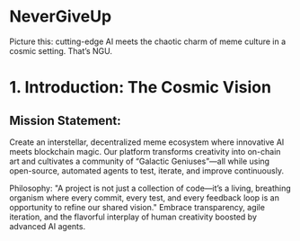 # NeverGiveUp
Picture this: cutting-edge AI meets the chaotic charm of meme culture in a cosmic setting. That’s NGU.

# 1. Introduction: The Cosmic Vision

## Mission Statement:
Create an interstellar, decentralized meme ecosystem where innovative AI meets blockchain magic. Our platform transforms creativity into on-chain art and cultivates a community of “Galactic Geniuses”—all while using open-source, automated agents to test, iterate, and improve continuously.

Philosophy: "A project is not just a collection of code—it’s a living, breathing organism where every commit, every test, and every feedback loop is an opportunity to refine our shared vision." Embrace transparency, agile iteration, and the flavorful interplay of human creativity boosted by advanced AI agents.
